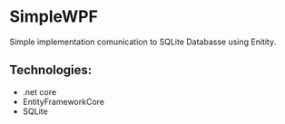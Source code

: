 # SimpleWPF

Simple implementation comunication to SQLite Databasse using Enitity.


## Technologies:
- .net core
- EntityFrameworkCore
- SQLite
